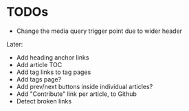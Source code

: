 # TODOs

- Change the media query trigger point due to wider header

Later:
- Add heading anchor links
- Add article TOC
- Add tag links to tag pages
- Add tags page?
- Add prev/next buttons inside individual articles?
- Add "Contribute" link per article, to Github
- Detect broken links
